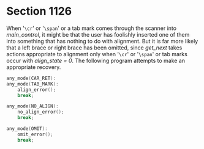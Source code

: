 # Section 1126

When '`\cr`' or '`\span`' or a tab mark comes through the scanner into *main_control*, it might be that the user has foolishly inserted one of them into something that has nothing to do with alignment.
But it is far more likely that a left brace or right brace has been omitted, since *get_next* takes actions appropriate to alignment only when '`\cr`' or '`\span`' or tab marks occur with *align_state = 0*.
The following program attempts to make an appropriate recovery.

```c << Cases of |main_control| that build boxes and lists >>+=
any_mode(CAR_RET):
any_mode(TAB_MARK):
    align_error();
    break;

any_mode(NO_ALIGN):
    no_align_error();
    break;

any_mode(OMIT):
    omit_error();
    break;
```
